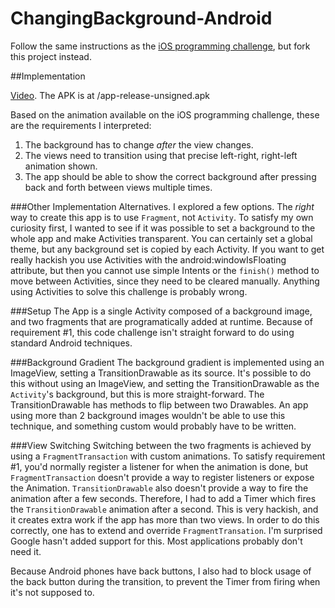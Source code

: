 ChangingBackground-Android
==========================
Follow the same instructions as the [iOS programming challenge](https://github.com/jeffreycamealy/ChangingBackground), but fork this project instead.

##Implementation

[Video](https://www.youtube.com/watch?v=5gjd9NYETmY "Video"). The APK is at /app-release-unsigned.apk


Based on the animation available on the iOS programming challenge, these are the requirements I interpreted:

1. The background has to change _after_ the view changes.
2. The views need to transition using that precise left-right, right-left animation shown.
3. The app should be able to show the correct background after pressing back and forth between views multiple times.

###Other Implementation Alternatives.
I explored a few options. The _right_ way to create this app is to use `Fragment`, not `Activity`. To satisfy my own curiosity first, I wanted to see if it was possible to set a background to the whole app and make Activities transparent. You can certainly set a global theme, but any background set is copied by each Activity. If you want to get really hackish you use Activities with the android:windowIsFloating attribute, but then you cannot use simple Intents or the `finish()` method to move between Activities, since they need to be cleared manually. Anything using Activities to solve this challenge is probably wrong.

###Setup
The App is a single Activity composed of a background image, and two fragments that are programatically added at runtime. Because of requirement #1, this code challenge isn't straight forward to do using standard Android techniques. 

###Background Gradient
The background gradient is implemented using an ImageView, setting a TransitionDrawable as its source. It's possible to do this without using an ImageView, and setting the TransitionDrawable as the `Activity`'s background, but this is more straight-forward. The TransitionDrawable has methods to flip between two Drawables. An app using more than 2 background images wouldn't be able to use this technique, and something custom would probably have to be written.

###View Switching
Switching between the two fragments is achieved by using a `FragmentTransaction` with custom animations. To satisfy requirement #1, you'd normally register a listener for when the animation is done, but `FragmentTransaction` doesn't provide a way to register listeners or expose the Animation. `TransitionDrawable` also doesn't provide a way to fire the animation after a few seconds. Therefore, I had to add a Timer which fires the `TransitionDrawable` animation after a second. This is very hackish, and it creates extra work if the app has more than two views. In order to do this correctly, one has to extend and override `FragmentTransation`. I'm surprised Google hasn't added support for this. Most applications probably don't need it.

Because Android phones have back buttons, I also had to block usage of the back button during the transition, to prevent the Timer from firing when it's not supposed to. 



